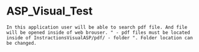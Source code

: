 # ASP_Visual_Test
	In this application user will be able to search pdf file. And file will be opened inside of web brouser. " - pdf files must be located inside of InstractionsVisualASP/pdf/ - folder ". Folder location can be changed.
	

